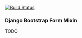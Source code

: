 [![Build Status](https://travis-ci.org/defrex/django-bootstrap-form-mixin.png)](https://travis-ci.org/defrex/django-bootstrap-form-mixin)

### Django Bootstrap Form Mixin

TODO
